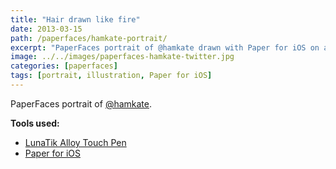 ```yaml
---
title: "Hair drawn like fire"
date: 2013-03-15
path: /paperfaces/hamkate-portrait/
excerpt: "PaperFaces portrait of @hamkate drawn with Paper for iOS on an iPad."
image: ../../images/paperfaces-hamkate-twitter.jpg
categories: [paperfaces]
tags: [portrait, illustration, Paper for iOS]
---
```


PaperFaces portrait of [@hamkate](https://twitter.com/hamkate).

**Tools used:**

- [LunaTik Alloy Touch Pen](https://www.amazon.com/gp/product/B00821TR7G/ref=as_li_ss_tl?ie=UTF8&tag=mademist-20&linkCode=as2&camp=1789&creative=390957&creativeASIN=B00821TR7G)
- [Paper for iOS](https://paper.bywetransfer.com/)
